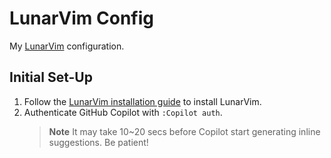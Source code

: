 # LunarVim Config

My [LunarVim](https://www.lunarvim.org/) configuration.

## Initial Set-Up

1. Follow the [LunarVim installation guide](https://www.lunarvim.org/docs/installation) to install LunarVim.
2. Authenticate GitHub Copilot with `:Copilot auth`.
   > **Note** It may take 10~20 secs before Copilot start generating inline suggestions. Be patient!
